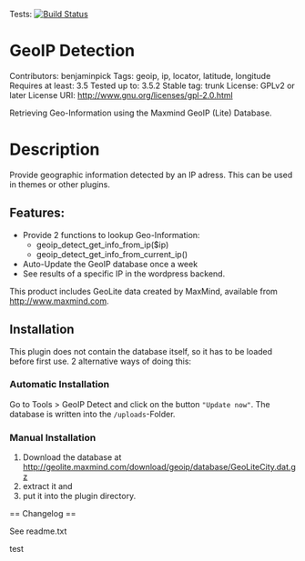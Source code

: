 Tests: [![Build Status](https://travis-ci.org/yellowtree/wp-geoip-detect.png?branch=master)](https://travis-ci.org/yellowtree/wp-geoip-detect)

GeoIP Detection
===============

Contributors: benjaminpick
Tags: geoip, ip, locator, latitude, longitude
Requires at least: 3.5
Tested up to: 3.5.2
Stable tag: trunk
License: GPLv2 or later
License URI: http://www.gnu.org/licenses/gpl-2.0.html

Retrieving Geo-Information using the Maxmind GeoIP (Lite) Database.

Description
===========

Provide geographic information detected by an IP adress. This can be used in themes or other plugins.

Features:
---------

* Provide 2 functions to lookup Geo-Information: 
  * geoip_detect_get_info_from_ip($ip)
  * geoip_detect_get_info_from_current_ip()
* Auto-Update the GeoIP database once a week
* See results of a specific IP in the wordpress backend.

This product includes GeoLite data created by MaxMind, available from http://www.maxmind.com.

Installation
------------

This plugin does not contain the database itself, so it has to be loaded before first use.
2 alternative ways of doing this:

### Automatic Installation

Go to Tools > GeoIP Detect and click on the button `"Update now"`.
The database is written into the `/uploads`-Folder.

### Manual Installation

1. Download the database at http://geolite.maxmind.com/download/geoip/database/GeoLiteCity.dat.gz
2. extract it and 
3. put it into the plugin directory.

== Changelog ==

See readme.txt

test